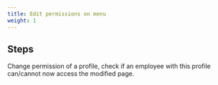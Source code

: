 ```yaml
---
title: Edit permissions on menu
weight: 1
---
```

## Steps

Change permission of a profile, check if an employee with this profile can/cannot now access the modified page.


